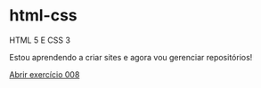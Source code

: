 # html-css
 HTML 5 E CSS 3 

Estou aprendendo a criar sites e agora vou gerenciar repositórios!

<a href="https://alexandrade-git.github.io/html-css/desafios/Bot%C3%A3o%20com%20Hover%20Personalizado/index.html">Abrir exercício 008</a>